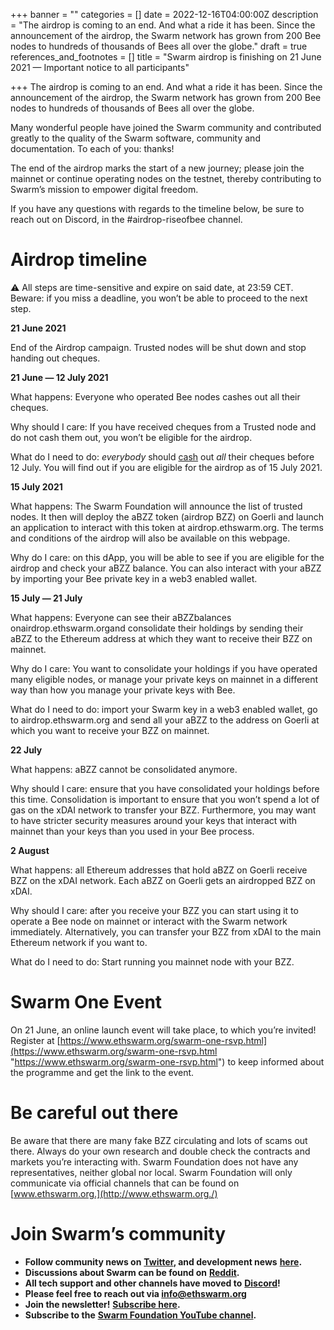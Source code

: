 +++
banner = ""
categories = []
date = 2022-12-16T04:00:00Z
description = "The airdrop is coming to an end. And what a ride it has been. Since the announcement of the airdrop, the Swarm network has grown from 200 Bee nodes to hundreds of thousands of Bees all over the globe."
draft = true
references_and_footnotes = []
title = "Swarm airdrop is finishing on 21 June 2021 — Important notice to all participants"

+++
The airdrop is coming to an end. And what a ride it has been. Since the announcement of the airdrop, the Swarm network has grown from 200 Bee nodes to hundreds of thousands of Bees all over the globe.

Many wonderful people have joined the Swarm community and contributed greatly to the quality of the Swarm software, community and documentation. To each of you: thanks!

The end of the airdrop marks the start of a new journey; please join the mainnet or continue operating nodes on the testnet, thereby contributing to Swarm’s mission to empower digital freedom.

If you have any questions with regards to the timeline below, be sure to reach out on Discord, in the #airdrop-riseofbee channel.

# Airdrop timeline

⚠️ All steps are time-sensitive and expire on said date, at 23:59 CET. Beware: if you miss a deadline, you won’t be able to proceed to the next step.

**21 June 2021**

End of the Airdrop campaign. Trusted nodes will be shut down and stop handing out cheques.

**21 June — 12 July 2021**

What happens: Everyone who operated Bee nodes cashes out all their cheques.

Why should I care: If you have received cheques from a Trusted node and do not cash them out, you won’t be eligible for the airdrop.

What do I need to do: _everybody_ should [cash](https://medium.com/ethereum-swarm/how-to-cash-out-gbzz-cheques-video-tutorial-4224b5a5d45e) out _all_ their cheques before 12 July. You will find out if you are eligible for the airdrop as of 15 July 2021.

**15 July 2021**

What happens: The Swarm Foundation will announce the list of trusted nodes. It then will deploy the aBZZ token (airdrop BZZ) on Goerli and launch an application to interact with this token at airdrop.ethswarm.org. The terms and conditions of the airdrop will also be available on this webpage.

Why do I care: on this dApp, you will be able to see if you are eligible for the airdrop and check your aBZZ balance. You can also interact with your aBZZ by importing your Bee private key in a web3 enabled wallet.

**15 July — 21 July**

What happens: Everyone can see their aBZZbalances onairdrop.ethswarm.organd consolidate their holdings by sending their aBZZ to the Ethereum address at which they want to receive their BZZ on mainnet.

Why do I care: You want to consolidate your holdings if you have operated many eligible nodes, or manage your private keys on mainnet in a different way than how you manage your private keys with Bee.

What do I need to do: import your Swarm key in a web3 enabled wallet, go to airdrop.ethswarm.org and send all your aBZZ to the address on Goerli at which you want to receive your BZZ on mainnet.

**22 July**

What happens: aBZZ cannot be consolidated anymore.

Why should I care: ensure that you have consolidated your holdings before this time. Consolidation is important to ensure that you won’t spend a lot of gas on the xDAI network to transfer your BZZ. Furthermore, you may want to have stricter security measures around your keys that interact with mainnet than your keys than you used in your Bee process.

**2 August**

What happens: all Ethereum addresses that hold aBZZ on Goerli receive BZZ on the xDAI network. Each aBZZ on Goerli gets an airdropped BZZ on xDAI.

Why should I care: after you receive your BZZ you can start using it to operate a Bee node on mainnet or interact with the Swarm network immediately. Alternatively, you can transfer your BZZ from xDAI to the main Ethereum network if you want to.

What do I need to do: Start running you mainnet node with your BZZ.

# Swarm One Event

On 21 June, an online launch event will take place, to which you’re invited! Register at [https://www.ethswarm.org/swarm-one-rsvp.html](https://www.ethswarm.org/swarm-one-rsvp.html "https://www.ethswarm.org/swarm-one-rsvp.html") to keep informed about the programme and get the link to the event.

# Be careful out there

Be aware that there are many fake BZZ circulating and lots of scams out there. Always do your own research and double check the contracts and markets you’re interacting with. Swarm Foundation does not have any representatives, neither global nor local. Swarm Foundation will only communicate via official channels that can be found on [www.ethswarm.org.](http://www.ethswarm.org./)

# Join Swarm’s community

* **Follow community news on** [**Twitter**](https://twitter.com/ethswarmhive)**, and development news** [**here**](https://twitter.com/ethswarm)**.**
* **Discussions about Swarm can be found on** [**Reddit**](https://www.reddit.com/r/ethswarm/)**.**
* **All tech support and other channels have moved to** [**Discord**](https://discord.gg/wdghaQsGq5)**!**
* **Please feel free to reach out via info@ethswarm.org**
* **Join the newsletter!** [**Subscribe here**](https://www.ethswarm.org/newsletter.html)**.**
* **Subscribe to the** [**Swarm Foundation YouTube channel**](https://www.youtube.com/channel/UCu6ywn9MTqdREuE6xuRkskA/videos)**.**